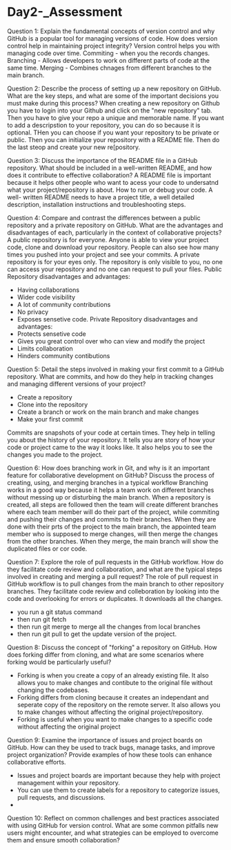 # Day2-_Assessment

Question 1:
Explain the fundamental concepts of version control and why GitHub is a popular tool for managing versions of code. How does version control help in maintaining project integrity?
Version control helps you with managing code over time. 
Commiting - when you the records changes.
Branching - Allows developers to work on different parts of code at the same time.
Merging - Combines chnages from different branches to the main branch.

Question 2:
Describe the process of setting up a new repository on GitHub. What are the key steps, and what are some of the important decisions you must make during this process?
When creating a new repository on Github you have to login into your Github and click on the "new repository" tab. Then you have to give your repo a unique and memorable name.
If you want to add a descripstion to your repository, you can do so because it is optional. THen you can choose if you want your repository to be private or public.
Then you can initialize your repository with a README file. Then do the last steop and create your new re[pository.

Question 3:
Discuss the importance of the README file in a GitHub repository. What should be included in a well-written README, and how does it contribute to effective collaboration?
A README file is important because it helps other people who want to acess your code to undersatnd what your project/repository is about. How to run or debug your code.  A well-
written README needs to have a project title, a well detailed description, installation instructions and troubleshooting steps.

Question 4:
Compare and contrast the differences between a public repository and a private repository on GitHub. What are the advantages and disadvantages of each,
particularly in the context of collaborative projects?
A public repository is for everyone. Anyone is able to view your project code, clone and download your repository. 
People can also see how many times you pushed into your project and see your commits.
A private repository is for your eyes only. The repository is only visible to you, no one can access your repository and no one can request to pull your files.
Public Repository disadvantages and advantages:
- Having collaborations
- Wider code visibility
- A lot of community contributions
- No privacy
- Exposes sensetive code.
Private Repository disadvantages and advantages:
- Protects sensetive code
- Gives you great control over who can view and modify the project
- Limits collaboration
- Hinders community contibutions

Question 5:
Detail the steps involved in making your first commit to a GitHub repository. What are commits, and how do they help in tracking changes and managing different versions of your project?
- Create a repository
- Clone into the repository
- Create a branch or work on the main branch and make changes
- Make your first commit

Commits are snapshots of your code at certain times. They help in telling you about the history of your repository. It tells you are story of how your code or project
came to the way it looks like. It also helps you to see the changes you made to the project.

Question 6:
How does branching work in Git, and why is it an important feature for collaborative development on GitHub? Discuss the process of creating, using, and merging branches in a typical workflow
Branching works in a good way because it helps a team work on different branches without messing up or disturbing the main branch. When a repository is created, all steps are followed then the team will create different branches where each team member will do their part of the project, while commiting and pushing their changes and commits to their branches. 
When they are done with their prts of the project to the main branch, the appointed team member who is supposed to merge changes, will then merge the changes from the other branches.
When they merge, the main branch will show the duplicated files or cor code.

Question 7:
Explore the role of pull requests in the GitHub workflow. How do they facilitate code review and collaboration, and what are the typical steps involved in creating and merging a pull request?
The role of pull request in GitHub workflow is to pull changes from the main branch to other repository branches. They facilitate code review and colleboration by looking into the code
and overlooking for errors or duplicates. It downloads all the changes.
- you run a git status command
- then run git fetch
- then run git merge to merge all the changes from local branches
- then run git pull to get the update version of the project.

Question 8:
Discuss the concept of "forking" a repository on GitHub. How does forking differ from cloning, and what are some scenarios where forking would be particularly useful?
- Forking is when you create a copy of an already existing file. It also allows you to make changes and contibute to the original file without changing the codebases.
- Forking differs from cloning because it creates an independant and seperate copy of the repository on the remote server. It also allows you to make changes without affecting
  the original project/repository.
- Forking is useful when you want to make changes to a specific code without affecting the original project

Question 9:
Examine the importance of issues and project boards on GitHub. How can they be used to track bugs, manage tasks, and improve project organization? Provide examples of how these tools can enhance collaborative efforts.
- Issues and project boards are important because they help with project management within your repository.
-  You can use them to create labels for a repository to categorize issues, pull requests, and discussions.
- 

Question 10:
Reflect on common challenges and best practices associated with using GitHub for version control. What are some common pitfalls new users might encounter, and what strategies can be employed to overcome them and ensure smooth collaboration? 
  


  
